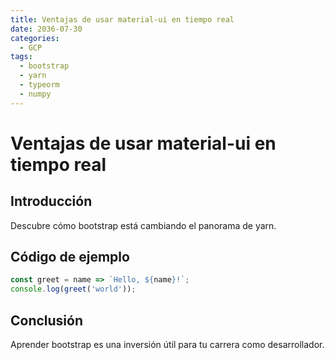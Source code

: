 ```yaml
---
title: Ventajas de usar material-ui en tiempo real
date: 2036-07-30
categories:
  - GCP
tags:
  - bootstrap
  - yarn
  - typeorm
  - numpy
---
```


# Ventajas de usar material-ui en tiempo real

## Introducción

Descubre cómo bootstrap está cambiando el panorama de yarn.

## Código de ejemplo

```javascript
const greet = name => `Hello, ${name}!`;
console.log(greet('world'));
```

## Conclusión

Aprender bootstrap es una inversión útil para tu carrera como desarrollador.
